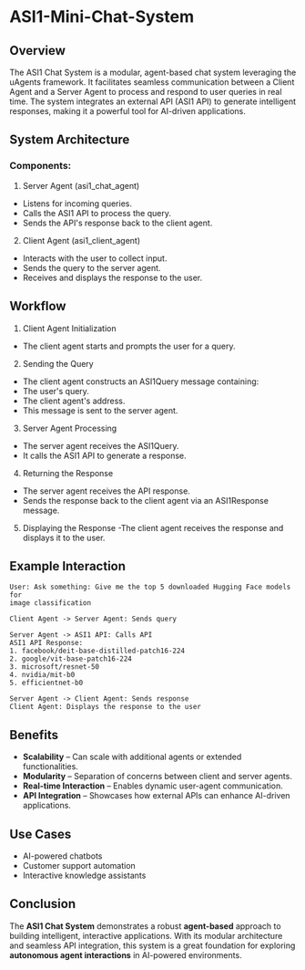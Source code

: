 # ASI1-Mini-Chat-System

## Overview
The ASI1 Chat System is a modular, agent-based chat system leveraging the uAgents framework. It
facilitates seamless communication between a Client Agent and a Server Agent to process and respond
to user queries in real time. The system integrates an external API (ASI1 API) to generate intelligent
responses, making it a powerful tool for AI-driven applications.

## System Architecture
### Components:
1.  Server Agent (asi1_chat_agent)
  - Listens for incoming queries.
  - Calls the ASI1 API to process the query.
  - Sends the API's response back to the client agent.

2.  Client Agent (asi1_client_agent)
  - Interacts with the user to collect input.
  - Sends the query to the server agent.
  - Receives and displays the response to the user.


## Workflow
1.  Client Agent Initialization
  - The client agent starts and prompts the user for a query.
    
2.  Sending the Query
  - The client agent constructs an ASI1Query message containing:
  - The user's query.
  - The client agent's address.
  - This message is sent to the server agent.
    
3.  Server Agent Processing
  - The server agent receives the ASI1Query.
  - It calls the ASI1 API to generate a response.

4.  Returning the Response
  - The server agent receives the API response.
  - Sends the response back to the client agent via an ASI1Response message.

5.  Displaying the Response
  -The client agent receives the response and displays it to the user.

## Example Interaction

```
User: Ask something: Give me the top 5 downloaded Hugging Face models for 
image classification

Client Agent -> Server Agent: Sends query

Server Agent -> ASI1 API: Calls API
ASI1 API Response:
1. facebook/deit-base-distilled-patch16-224
2. google/vit-base-patch16-224
3. microsoft/resnet-50
4. nvidia/mit-b0
5. efficientnet-b0

Server Agent -> Client Agent: Sends response
Client Agent: Displays the response to the user
```

## Benefits
  - **Scalability** – Can scale with additional agents or extended functionalities.
  - **Modularity** – Separation of concerns between client and server agents.
  - **Real-time Interaction** – Enables dynamic user-agent communication.
  - **API Integration** – Showcases how external APIs can enhance AI-driven applications.

## Use Cases
  - AI-powered chatbots
  - Customer support automation
  - Interactive knowledge assistants

## Conclusion
The **ASI1 Chat System** demonstrates a robust **agent-based** approach to building intelligent, interactive
applications. With its modular architecture and seamless API integration, this system is a great
foundation for exploring **autonomous agent interactions** in AI-powered environments.
